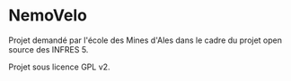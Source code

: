 NemoVelo
========

Projet demandé par l'école des Mines d'Ales dans le cadre du projet open source des INFRES 5.

Projet sous licence GPL v2.
